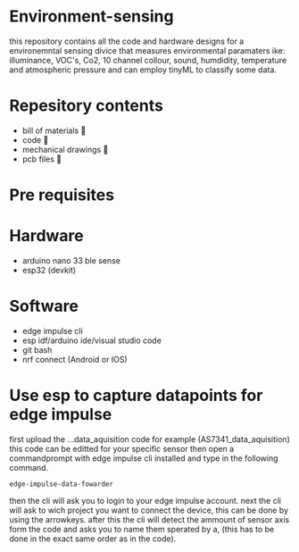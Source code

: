 # Environment-sensing
this repository contains all the code and hardware designs for a environemntal sensing divice that measures environmental paramaters ike: illuminance, VOC's, Co2, 10 channel collour, sound, humdidity, temperature and atmospheric pressure and can employ tinyML to classify some data.
# Repesitory contents
- bill of materials 💸
- code 📄
- mechanical drawings 🔧
- pcb files 🔋
# Pre requisites 
# Hardware
- arduino nano 33 ble sense
- esp32 (devkit)
# Software 
- edge impulse cli
- esp idf/arduino ide/visual studio code
- git bash
- nrf connect (Android or IOS)

# Use esp to capture datapoints for edge impulse
first upload the ...data_aquisition code for example (AS7341_data_aquisition) this code can be editted for your specific sensor
then open a commandprompt with edge impulse cli installed and type in the following command.
```
edge-impulse-data-fowarder
```
then the cli will ask you to login to your edge impulse account.
next the cli will ask to wich project you want to connect the device, this can be done by using the arrowkeys.
after this the cli will detect the ammount of sensor axis form the code and asks you to name them sperated by a, 
(this has to be done in the exact same order as in the code). 


